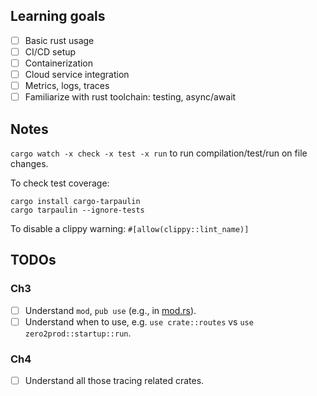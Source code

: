 ## Learning goals
- [ ] Basic rust usage
- [ ] CI/CD setup
- [ ] Containerization
- [ ] Cloud service integration
- [ ] Metrics, logs, traces
- [ ] Familiarize with rust toolchain: testing, async/await

## Notes
`cargo watch -x check -x test -x run` to run compilation/test/run on file changes.

To check test coverage:

```shell
cargo install cargo-tarpaulin
cargo tarpaulin --ignore-tests
```

To disable a clippy warning: `#[allow(clippy::lint_name)]`

## TODOs

### Ch3

- [ ] Understand `mod`, `pub use` (e.g., in [mod.rs](./src/routes/mod.rs)).
- [ ] Understand when to use, e.g. `use crate::routes` vs `use zero2prod::startup::run`.

### Ch4

- [ ] Understand all those tracing related crates.